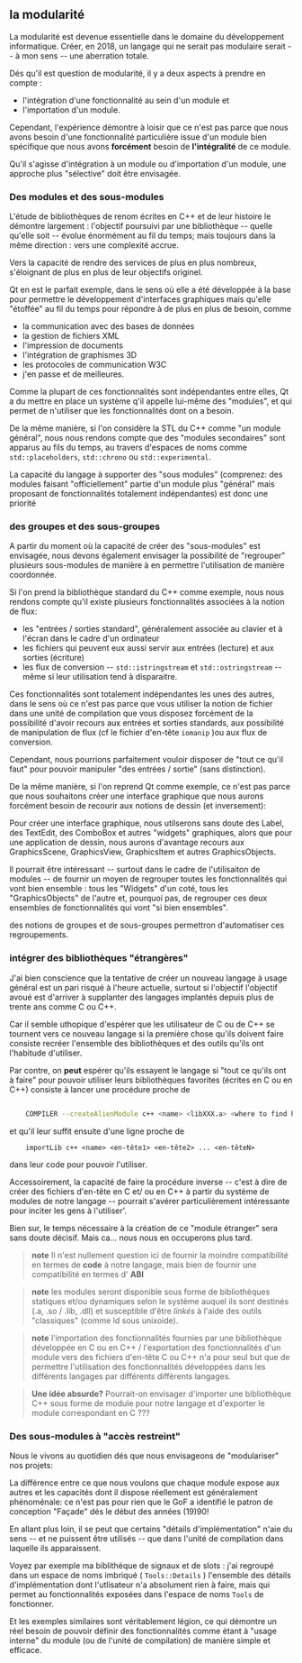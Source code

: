 <a id="top"></a>
## la modularité

La modularité est devenue essentielle dans le domaine du développement
informatique.  Créer, en 2018, un langage qui ne serait pas modulaire serait
-- à mon sens -- une aberration totale.

Dés qu'il est question de modularité, il y a deux aspects à prendre en
compte :
- l'intégration d'une fonctionnalité au sein d'un module et
- l'importation d'un module.

Cependant, l'expérience démontre à loisir que ce n'est pas parce que nous
avons besoin d'une fonctionnalité particulière issue d'un module bien spécifique
que nous avons **forcément** besoin de **l'intégralité** de ce module.

Qu'il s'agisse d'intégration à un module ou d'importation d'un module, une
approche plus "sélective" doit être envisagée.


### Des modules et des sous-modules

L'étude de bibliothèques de renom écrites en C++ et de leur histoire le
démontre largement : l'objectif poursuivi par une bibliothèque -- quelle
qu'elle soit -- évolue énormément au fil du temps; mais toujours dans la
même direction : vers une complexité accrue.

Vers la capacité de rendre des services de plus en plus nombreux,
s'éloignant de plus en plus de leur objectifs originel.

Qt en est le parfait exemple, dans le sens où  elle a été développée à
la base pour  permettre le développement d'interfaces graphiques mais
qu'elle "étoffée" au fil du temps pour répondre à de plus en plus de
besoin, comme

- la communication avec des bases de données
- la gestion de fichiers XML
- l'impression de documents
- l'intégration de graphismes 3D
- les protocoles de communication W3C
- j'en passe et de meilleures.

Comme la plupart de ces fonctionnalités sont indépendantes entre elles,
Qt a du mettre en place un système q'il appelle lui-même des "modules",
et qui permet de n'utiliser que les fonctionnalités dont on a besoin.

De la même manière, si l'on considère la STL du C++ comme "un module général",
nous nous rendons compte que des "modules secondaires" sont apparus au fils
du temps, au travers d'espaces de noms comme `std::placeholders`, `std::chrono`
ou `std::experimental`.

La capacité du langage à supporter des "sous modules" (comprenez: des modules
faisant "officiellement" partie d'un module plus "général" mais proposant
de fonctionnalités totalement indépendantes) est donc une priorité

### des groupes et des sous-groupes

A partir du moment où la capacité de créer des "sous-modules" est envisagée,
nous devons également envisager la possibilité de "regrouper" plusieurs
sous-modules de manière à en permettre l'utilisation de manière coordonnée.

Si l'on prend la bibliothèque standard du C++ comme exemple, nous nous
rendons compte qu'il existe plusieurs fonctionnalités associées à la notion
de flux:

- les "entrées / sorties standard", généralement associée au clavier et
  à l'écran dans le cadre d'un ordinateur
- les fichiers qui peuvent eux aussi servir aux entrées (lecture) et
  aux sorties (écriture)
- les flux de conversion -- `std::istringstream` et `std::ostringstream`
   -- même si leur utilisation tend à disparaitre.

Ces fonctionnalités sont totalement indépendantes les unes des autres,
dans le sens où ce n'est pas parce que vous utiliser la notion de fichier
dans une unité de compilation que vous disposez forcément de la possibilité
d'avoir recours aux entrées et sorties standards, aux possibilité de
manipulation de flux (cf le fichier d'en-tête `iomanip` )ou aux flux de
conversion.

Cependant, nous pourrions parfaitement vouloir disposer de "tout ce qu'il
faut" pour pouvoir manipuler "des entrées / sortie" (sans distinction).

De la même manière, si l'on reprend Qt comme exemple, ce n'est pas parce que
nous souhaitons créer une interface graphique que nous aurons forcément
besoin de recourir aux notions de dessin (et inversement):

Pour créer une interface graphique, nous utilserons sans doute des Label,
des TextEdit, des ComboBox et autres "widgets" graphiques, alors que pour
une application de dessin, nous aurons d'avantage recours aux GraphicsScene,
GraphicsView, GraphicsItem et autres GraphicsObjects.

Il pourrait être intéressant -- surtout dans le cadre de l'utilisaiton de
modules -- de fournir un moyen de regrouper toutes les fonctionnalités qui
vont bien ensemble : tous les "Widgets" d'un coté, tous les "GraphicsObjects"
de l'autre et, pourquoi pas, de regrouper ces deux ensembles de fonctionnalités
qui vont "si bien ensembles".

des notions de groupes et de sous-groupes permettron d'automatiser ces
regroupements.

### intégrer des bibliothèques "étrangères"

J'ai bien conscience que la tentative de créer un nouveau langage à usage
général est un pari risqué à l'heure actuelle, surtout si l'objectif
l'objectif avoué est d'arriver à supplanter des langages implantés depuis
plus de trente ans comme C ou C++.

Car il semble uthopique d'espérer que les utilisateur de C ou de C++ se
tournent vers ce nouveau langage si la première chose qu'ils doivent faire
consiste recréer l'ensemble des bibliothèques et des outils qu'ils ont
l'habitude d'utiliser.

Par contre, on **peut** espérer qu'ils essayent le langage si "tout ce qu'ils
ont à faire" pour pouvoir utiliser leurs bibliothèques favorites (écrites
en C ou en C++) consiste à lancer une procédure proche de

```Bash

    COMPILER --createAlienModule c++ <name> <libXXX.a> <where to find headers>

```

et qu'il leur suffit ensuite d'une ligne proche de

```
    importLib c++ <name> <en-tête1> <en-tête2> ... <en-têteN>

```

dans leur code pour pouvoir l'utiliser.

Accessoirement, la capacité de faire la procédure inverse -- c'est à dire
de créer des fichiers d'en-tête en C et/ ou en C++ à partir du système
de modules de notre langage -- pourrait s'avérer particulièrement
intéressante pour inciter les gens à l'utiliser'.

Bien sur, le temps nécessaire à la création de ce "module étranger" sera
sans doute décisif.  Mais ca... nous nous en occuperons plus tard.

> **note** Il n'est nullement question ici de fournir la moindre compatibilité
en termes de **code** à notre langage, mais bien de fournir une compatibilité
en termes d' **ABI**

> **note** les modules seront disponible sous forme de bibliothèques
statiques et/ou dynamiques selon le système auquel ils sont destinés
(.a, .so / .lib, .dll) et susceptible d'être *linkés* à l'aide des outils
"classiques" (comme ld sous unixoide).

> **note** l'importation des fonctionnalités fournies par une bibliothèque
  développée en C ou en C++ / l'exportation des fonctionnalités d'un module
  vers des fichiers d'en-tête C ou C++ n'a pour seul but que de permettre
  l'utilisation des fonctionnalités développées dans les différents langages
  par différents différents langages.

> **Une idée absurde?** Pourrait-on envisager d'importer une bibliothèque
  C++ sous forme de module pour notre langage et d'exporter le module
  correspondant en C ???

### Des sous-modules à "accès restreint"

Nous le vivons au quotidien dés que nous envisageons de "modulariser" nos
projets:

La différence entre ce que nous voulons que chaque module expose aux autres
et les capacités dont il dispose réellement est généralement phénoménale:
ce n'est pas pour rien que le GoF a identifié le patron de conception "Façade"
dés le début des années (19)90!

En allant plus loin, il se peut que certains "détails d'implémentation"
n'aie du sens -- et ne puissent être utilisés -- que dans l'unité de compilation
dans laquelle ils apparaissent.

Voyez par exemple ma biblithèque de signaux et de slots : j'ai regroupé dans
un espace de noms imbriqué ( `Tools::Details` ) l'ensemble des détails
d'implémentation dont l'utlisateur n'a absolument rien à faire, mais qui permet
au fonctionnalités exposées dans l'espace de noms `Tools` de fonctionner.

Et les exemples similaires sont véritablement légion, ce qui démontre un
réel besoin de pouvoir définir des fonctionnalités comme étant à "usage
interne" du module (ou de l'unité de compilation) de manière simple et
efficace.
